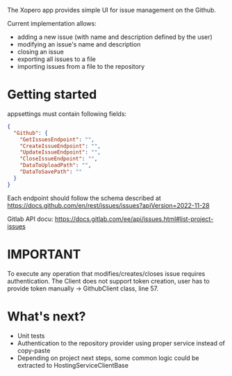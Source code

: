 ﻿The Xopero app provides simple UI for issue management on the Github.

Current implementation allows:
- adding a new issue (with name and description defined by the user)
- modifying an issue's name and description
- closing an issue
- exporting all issues to a file
- importing issues from a file to the repository

# Getting started

appsettings must contain following fields:
```json
{
  "Github": {
    "GetIssuesEndpoint": "",
    "CreateIssueEndpoint": "",
    "UpdateIssueEndpoint": "",
    "CloseIssueEndpoint": "",
    "DataToUploadPath": "",
    "DataToSavePath": ""
  }
}
```

Each endpoint should follow the schema described at https://docs.github.com/en/rest/issues/issues?apiVersion=2022-11-28

Gitlab API docu: https://docs.gitlab.com/ee/api/issues.html#list-project-issues

# IMPORTANT

To execute any operation that modifies/creates/closes issue requires authentication.
The Client does not support token creation, user has to provide token manually
-> GithubClient class, line 57.

# What's next?
- Unit tests
- Authentication to the repository provider using proper service instead of copy-paste   
- Depending on project next steps, some common logic could be extracted to HostingServiceClientBase


 